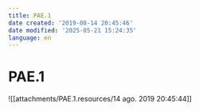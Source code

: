 ```yaml
---
title: PAE.1
date created: '2019-08-14 20:45:46'
date modified: '2025-05-21 15:24:35'
language: en
---
```


# PAE.1

![[attachments/PAE.1.resources/14 ago. 2019 20:45:44]]